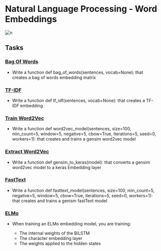 # Natural Language Processing - Word Embeddings

![n](https://miro.medium.com/max/1838/1*sAJdxEsDjsPMioHyzlN3_A.png)

## Tasks

### [Bag Of Words](./0-bag_of_words.py)
- Write a function def bag_of_words(sentences, vocab=None): that creates a bag of words embedding matrix

### [TF-IDF](./1-tf_idf.py)
- Write a function def tf_idf(sentences, vocab=None): that creates a TF-IDF embedding

### [Train Word2Vec](./2-word2vec.py)
- Write a function def word2vec_model(sentences, size=100, min_count=5, window=5, negative=5, cbow=True, iterations=5, seed=0, workers=1): that creates and trains a gensim word2vec model

### [Extract Word2Vec](./3-gensim_to_keras.py)
- Write a function def gensim_to_keras(model): that converts a gensim word2vec model to a keras Embedding layer

### [FastText](./4-fasttext.py)
- Write a function def fasttext_model(sentences, size=100, min_count=5, negative=5, window=5, cbow=True, iterations=5, seed=0, workers=1): that creates and trains a genism fastText model

### [ELMo](./5-elmo)
- When training an ELMo embedding model, you are training:

    - The internal weights of the BiLSTM
    - The character embedding layer
    - The weights applied to the hidden states
